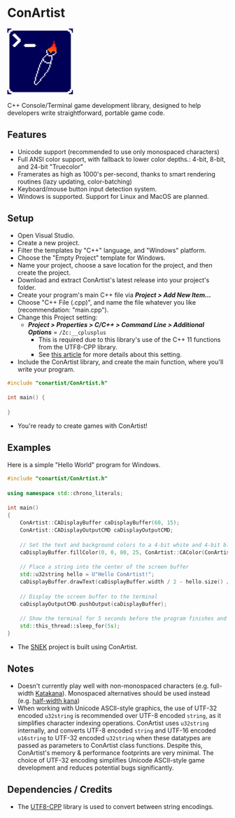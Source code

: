 # ConArtist

<img src="https://raw.githubusercontent.com/M-O-Marmalade/ConArtist/main/logo.png" width="150">

C++ Console/Terminal game development library, designed to help developers write straightforward, portable game code.

## Features
- Unicode support (recommended to use only monospaced characters)
- Full ANSI color support, with fallback to lower color depths.: 4-bit, 8-bit, and 24-bit "Truecolor"
- Framerates as high as 1000's per-second, thanks to smart rendering routines (lazy updating, color-batching)
- Keyboard/mouse button input detection system.
- Windows is supported. Support for Linux and MacOS are planned.

## Setup
- Open Visual Studio.
- Create a new project.
- Filter the templates by "C++" language, and "Windows" platform.
- Choose the "Empty Project" template for Windows.
- Name your project, choose a save location for the project, and then create the project.
- Download and extract ConArtist's latest release into your project's folder.
- Create your program's main C++ file via ***Project > Add New Item...***
- Choose "C++ File (.cpp)", and name the file whatever you like (recommendation: "main.cpp").
- Change this Project setting:
	- ***Project > Properties > C/C++ > Command Line > Additional Options*** = `/Zc:__cplusplus`
		- This is required due to this library's use of the C++ 11 functions from the UTF8-CPP library.
		- See [this article](https://learn.microsoft.com/en-us/cpp/build/reference/zc-cplusplus?view=msvc-170) for more details about this setting.
- Include the ConArtist library, and create the main function, where you'll write your program.
```cpp
#include "conartist/ConArtist.h"

int main() {

}
```
- You're ready to create games with ConArtist!

## Examples
Here is a simple "Hello World" program for Windows.

```cpp
#include "conartist/ConArtist.h"

using namespace std::chrono_literals;

int main()
{
	ConArtist::CADisplayBuffer caDisplayBuffer(60, 15);
	ConArtist::CADisplayOutputCMD caDisplayOutputCMD;

	// Set the text and background colors to a 4-bit white and 4-bit blue, respectively
	caDisplayBuffer.fillColor(0, 0, 80, 25, ConArtist::CAColor(ConArtist::ANSI_4BIT_WHITE, ConArtist::ANSI_4BIT_BLUE));

	// Place a string into the center of the screen buffer
	std::u32string hello = U"Hello ConArtist!";
	caDisplayBuffer.drawText(caDisplayBuffer.width / 2 - hello.size() / 2, caDisplayBuffer.height / 2, hello);

	// Display the screen buffer to the terminal
	caDisplayOutputCMD.pushOutput(caDisplayBuffer);

	// Show the terminal for 5 seconds before the program finishes and closes automatically
	std::this_thread::sleep_for(5s);
}
```


- The [SNEK](https://github.com/M-O-Marmalade/SNEK) project is built using ConArtist.

## Notes
- Doesn't currently play well with non-monospaced characters (e.g. full-width [Katakana](https://en.wikipedia.org/wiki/Katakana)). Monospaced alternatives should be used instead (e.g. [half-width kana](https://en.wikipedia.org/wiki/Half-width_kana))
- When working with Unicode ASCII-style graphics, the use of UTF-32 encoded `u32string` is recommended over UTF-8 encoded `string`, as it simplifies character indexing operations. ConArtist uses `u32string` internally, and converts UTF-8 encoded `string` and UTF-16 encoded `u16string` to UTF-32 encoded `u32string` when these datatypes are passed as parameters to ConArtist class functions. Despite this, ConArtist's memory & performance footprints are very minimal. The choice of UTF-32 encoding simplifies Unicode ASCII-style game development and reduces potential bugs significantly.

## Dependencies / Credits
- The [UTF8-CPP](https://github.com/nemtrif/utfcpp) library is used to convert between string encodings.
